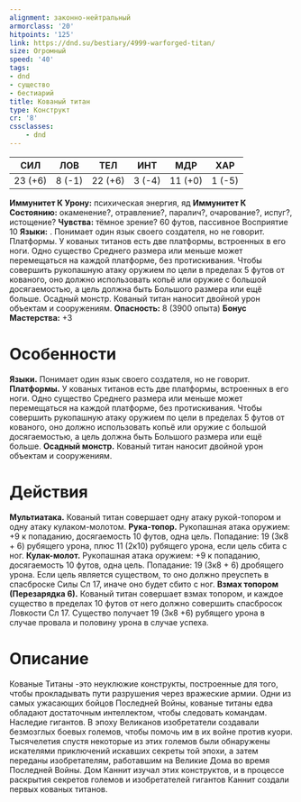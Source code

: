 ```yaml
---
alignment: законно-нейтральный
armorclass: '20'
hitpoints: '125'
link: https://dnd.su/bestiary/4999-warforged-titan/
size: Огромный
speed: '40'
tags:
- dnd
- существо
- бестиарий
title: Кованый титан
type: Конструкт
cr: '8'
cssclasses:
    - dnd
---
```



| СИЛ | ЛОВ | ТЕЛ | ИНТ | МДР | ХАР |
|---|---|---|---|---|---|
| 23 (+6) | 8 (-1) | 22 (+6) | 3 (-4) | 11 (+0) | 1 (-5) |
**Иммунитет К Урону:** психическая энергия, яд
**Иммунитет К Состоянию:** окаменение?, отравление?, паралич?, очарование?, испуг?, истощение?
**Чувства:** тёмное зрение? 60 футов, пассивное Восприятие 10
**Языки:** . Понимает один язык своего создателя, но не говорит.
Платформы. У кованых титанов есть две платформы, встроенных в его ноги. Одно существо Среднего размера или меньше может перемещаться на каждой платформе, без протискивания. Чтобы совершить рукопашную атаку оружием по цели в пределах 5 футов от кованого, оно должно использовать копьё или оружие с большой досягаемостью, а цель должна быть Большого размера или ещё больше.
Осадный монстр. Кованый титан наносит двойной урон объектам и сооружениям.
**Опасность:** 8 (3900 опыта)
**Бонус Мастерства:** +3


# Особенности
**Языки.** Понимает один язык своего создателя, но не говорит.
**Платформы.** У кованых титанов есть две платформы, встроенных в его ноги. Одно существо Среднего размера или меньше может перемещаться на каждой платформе, без протискивания. Чтобы совершить рукопашную атаку оружием по цели в пределах 5 футов от кованого, оно должно использовать копьё или оружие с большой досягаемостью, а цель должна быть Большого размера или ещё больше.
**Осадный монстр.** Кованый титан наносит двойной урон объектам и сооружениям.


# Действия
**Мультиатака.** Кованый титан совершает одну атаку рукой-топором и одну атаку кулаком-молотом.
**Рука-топор.** Рукопашная атака оружием: +9 к попаданию, досягаемость 10 футов, одна цель. Попадание: 19 (3к8 + 6) рубящего урона, плюс 11 (2к10) рубящего урона, если цель сбита с ног.
**Кулак-молот.** Рукопашная атака оружием: +9 к попаданию, досягаемость 10 футов, одна цель. Попадание: 19 (3к8 + 6) дробящего урона. Если цель является существом, то оно должно преуспеть в спасброске Силы Сл 17, иначе оно будет сбито с ног.
**Взмах топором (Перезарядка 6).** Кованый титан совершает взмах топором, и каждое существо в пределах 10 футов от него должно совершить спасбросок Ловкости Сл 17. Существо получает 19 (3к8 +6) рубящего урона в случае провала и половину урона в случае успеха.


# Описание
Кованые Титаны -это неуклюжие конструкты, построенные для того, чтобы прокладывать пути разрушения через вражеские армии. Одни из самых ужасающих бойцов Последней Войны, кованые титаны едва обладают достаточным интеллектом, чтобы следовать командам. Наследие гигантов. В эпоху Великанов изобретатели создавали безмозглых боевых големов, чтобы помочь им в их войне против куори. Тысячелетия спустя некоторые из этих големов были обнаружены искателями приключений искавших секреты той эпохи, а затем переданы изобретателям, работавшим на Великие Дома во время Последней Войны. Дом Каннит изучал этих конструктов, и в процессе раскрытия секретов големов и изобретателей гигантов Каннит создали первых кованых титанов.